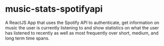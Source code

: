 # music-stats-spotifyapi
A ReactJS App that uses the Spotify API to authenticate, get information on music the user is currently listening to and show statistics on what the user has listened to recently as well as most frequently over short, medium, and long term time spans.

